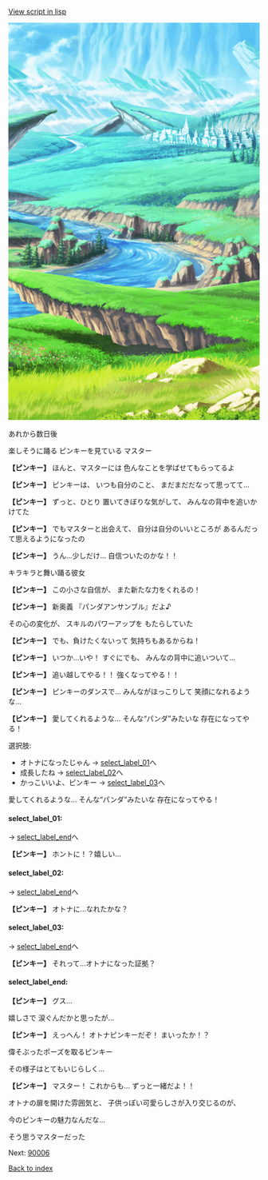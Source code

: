 [View script in lisp](../scripts/20211304.txt)

![plain.png](../images/backgrounds/plain.png)

あれから数日後

楽しそうに踊る
ピンキーを見ている
マスター

**【ピンキー】**
ほんと、マスターには
色んなことを学ばせてもらってるよ

**【ピンキー】**
ピンキーは、
いつも自分のこと、
まだまだだなって思ってて…

**【ピンキー】**
ずっと、ひとり
置いてきぼりな気がして、
みんなの背中を追いかけてた

**【ピンキー】**
でもマスターと出会えて、
自分は自分のいいところが
あるんだって思えるようになったの

**【ピンキー】**
うん…少しだけ…
自信ついたのかな！！

キラキラと舞い踊る彼女

**【ピンキー】**
この小さな自信が、
また新たな力をくれるの！

**【ピンキー】**
新奥義
『パンダアンサンブル』だよ♪

その心の変化が、
スキルのパワーアップを
もたらしていた

**【ピンキー】**
でも、負けたくないって
気持ちもあるからね！

**【ピンキー】**
いつか…いや！
すぐにでも、
みんなの背中に追いついて…

**【ピンキー】**
追い越してやる！！
強くなってやる！！

**【ピンキー】**
ピンキーのダンスで…
みんながほっこりして
笑顔になれるような…

**【ピンキー】**
愛してくれるような…
そんな“パンダ”みたいな
存在になってやる！

選択肢:
- オトナになったじゃん → [select_label_01](#select_label_01)へ
- 成長したね → [select_label_02](#select_label_02)へ
- かっこいいよ、ピンキー → [select_label_03](#select_label_03)へ

愛してくれるような…
そんな“パンダ”みたいな
存在になってやる！

#### select_label_01:
 → [select_label_end](#select_label_end)へ

**【ピンキー】**
ホントに！？嬉しい…

#### select_label_02:
 → [select_label_end](#select_label_end)へ

**【ピンキー】**
オトナに…なれたかな？

#### select_label_03:
 → [select_label_end](#select_label_end)へ

**【ピンキー】**
それって…オトナになった証拠？

#### select_label_end:

**【ピンキー】**
グス…

嬉しさで
涙ぐんだかと思ったが…

**【ピンキー】**
えっへん！
オトナピンキーだぞ！
まいったか！？

偉そぶったポーズを取るピンキー

その様子はとてもいじらしく…

**【ピンキー】**
マスター！
これからも…
ずっと一緒だよ！！

オトナの扉を開けた雰囲気と、
子供っぽい可愛らしさが入り交じるのが、

今のピンキーの魅力なんだな…

そう思うマスターだった


Next: [90006](90006.md)

[Back to index](index.md)

